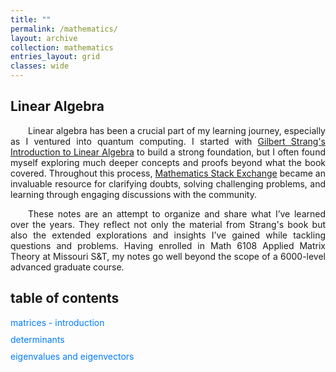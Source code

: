 ```yaml
---
title: ""
permalink: /mathematics/
layout: archive
collection: mathematics
entries_layout: grid
classes: wide
---
```


<style>
.text-block {
    text-align: justify;
    text-indent: 2em;
    margin-right: auto; /* Adjust this value as needed */
    max-width: 8.27in; /* Constrain to A4 width */
}
</style>

## Linear Algebra
<a name="linear-algebra"></a>
<div class="text-block">
 <p>Linear algebra has been a crucial part of my learning journey, especially as I ventured into quantum computing. I  started with <a href="https://archive.org/details/gilbert-strang-introduction-to-linear-algebra-fifth-edition/page/504/mode/2up">Gilbert Strang's Introduction to Linear Algebra</a> to build a strong foundation, but I often found myself exploring much deeper concepts and proofs beyond what the book covered. Throughout this process, <a href="https://math.stackexchange.com/users/223599/sooraj-soman">Mathematics Stack Exchange</a> became an invaluable resource for clarifying doubts, solving challenging problems, and learning through engaging discussions with the community.<br></p>
  <p>These notes are an attempt to organize and share what I’ve learned over the years. They reflect not only the material from Strang's book but also the extended explorations and insights I’ve gained while tackling questions and problems. Having enrolled in Math 6108 Applied Matrix Theory at Missouri S&T, my notes go well beyond the scope of a 6000-level advanced graduate course.</p>
</div>


<style>
  ul.toc {
    list-style: none;
    padding: 0;
  }
  ul.toc li {
    margin: 10px 0;
  }
  ul.toc li a {
    text-decoration: none;
    color: #007bff;
  }
  ul.toc li a:hover {
    text-decoration: underline;
  }
</style>

<h2>table of contents</h2>
<ul class="toc">
    <li><a href="https://drive.google.com/file/d/<file_id>/preview#page=12" target="_blank">matrices - introduction</a></li>
    <li><a href="https://drive.google.com/file/d/<file_id>/preview#page=20" target="_blank">determinants</a></li>
    <li><a href="https://drive.google.com/file/d/<file_id>/preview#page=45" target="_blank">eigenvalues and eigenvectors</a></li>
</ul>
